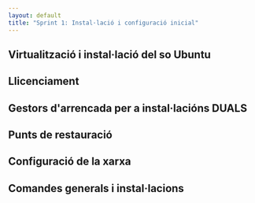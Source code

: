 ```yaml
---
layout: default
title: "Sprint 1: Instal·lació i configuració inicial"
---
```


## Virtualització i instal·lació del so Ubuntu
## Llicenciament
## Gestors d'arrencada per a instal·lacións DUALS
## Punts de restauració
## Configuració de la xarxa
## Comandes generals i instal·lacions

